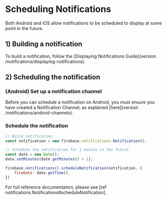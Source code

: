 # Scheduling Notifications

Both Android and iOS allow notifications to be scheduled to display at some point in the future.

## 1) Building a notification

To build a notification, follow the [Displaying Notifications Guide](version /notifications/displaying-notifications).

## 2) Scheduling the notification

### (Android) Set up a notification channel

Before you can schedule a notification on Android, you must ensure you have created a Notification Channel, as explained [here](version /notifications/android-channels).

### Schedule the notification

```js
// Build notification
const notification = new firebase.notifications.Notification();

// Schedule the notification for 1 minute in the future
const date = new Date();
date.setMinutes(date.getMinutes() + 1);

firebase.notifications().scheduleNotification(notification, {
    fireDate: date.getTime(),
})
```

For full reference documentation, please see [ref notifications.Notifications#scheduleNotification].
